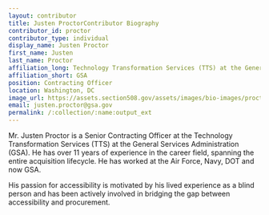 ```yaml
---
layout: contributor
title: Justen ProctorContributor Biography
contributor_id: proctor
contributor_type: individual
display_name: Justen Proctor
first_name: Justen
last_name: Proctor
affiliation_long: Technology Transformation Services (TTS) at the General Services Administration
affiliation_short: GSA
position: Contracting Officer
location: Washington, DC 
image_url: https://assets.section508.gov/assets/images/bio-images/proctor-justen.jpg
email: justen.proctor@gsa.gov
permalink: /:collection/:name:output_ext
---
```

Mr. Justen Proctor is a Senior Contracting Officer at the Technology Transformation Services (TTS) at the General Services Administration (GSA). He has over 11 years of experience in the career field, spanning the entire acquisition lifecycle. He has worked at the Air Force, Navy, DOT and now GSA.

His passion for accessibility is motivated by his lived experience as a blind person and has been actively involved in bridging the gap between accessibility and procurement.